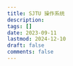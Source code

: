 ```yaml
---
title: SJTU 操作系统
description: 
tags: []
date: 2023-09-11
lastmod: 2024-12-10
draft: false
comments: false
---
```

